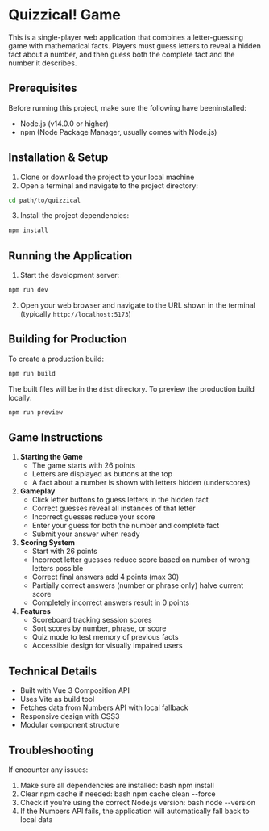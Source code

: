 # Quizzical! Game
This is a single-player web application that combines a letter-guessing game with mathematical facts. Players must guess letters to reveal a hidden fact about a number, and then guess both the complete fact and the number it describes.



## Prerequisites
Before running this project, make sure the following have beeninstalled:
- Node.js (v14.0.0 or higher)
- npm (Node Package Manager, usually comes with Node.js)



## Installation & Setup
1. Clone or download the project to your local machine
2. Open a terminal and navigate to the project directory:
```sh
cd path/to/quizzical
```
3. Install the project dependencies:
```sh
npm install
```


## Running the Application
1. Start the development server:
```sh
npm run dev
```
2. Open your web browser and navigate to the URL shown in the terminal (typically `http://localhost:5173`)



## Building for Production
To create a production build:
```sh
npm run build
```

The built files will be in the `dist` directory.
To preview the production build locally:
```sh
npm run preview
```



## Game Instructions
1. **Starting the Game**
   - The game starts with 26 points
   - Letters are displayed as buttons at the top
   - A fact about a number is shown with letters hidden (underscores)
2. **Gameplay**
   - Click letter buttons to guess letters in the hidden fact
   - Correct guesses reveal all instances of that letter
   - Incorrect guesses reduce your score
   - Enter your guess for both the number and complete fact
   - Submit your answer when ready
3. **Scoring System**
   - Start with 26 points
   - Incorrect letter guesses reduce score based on number of wrong letters possible
   - Correct final answers add 4 points (max 30)
   - Partially correct answers (number or phrase only) halve current score
   - Completely incorrect answers result in 0 points
4. **Features**
   - Scoreboard tracking session scores
   - Sort scores by number, phrase, or score
   - Quiz mode to test memory of previous facts
   - Accessible design for visually impaired users



## Technical Details
- Built with Vue 3 Composition API
- Uses Vite as build tool
- Fetches data from Numbers API with local fallback
- Responsive design with CSS3
- Modular component structure



## Troubleshooting
If encounter any issues:
1. Make sure all dependencies are installed:
bash
npm install
2. Clear npm cache if needed:
bash
npm cache clean --force
3. Check if you're using the correct Node.js version:
bash
node --version
4. If the Numbers API fails, the application will automatically fall back to local data
